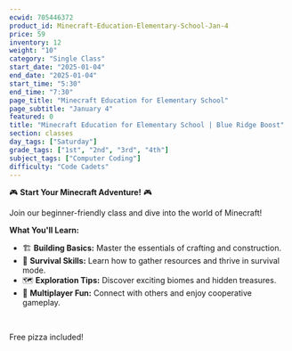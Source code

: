 ```yaml
---
ecwid: 705446372
product_id: Minecraft-Education-Elementary-School-Jan-4
price: 59
inventory: 12
weight: "10"
category: "Single Class"
start_date: "2025-01-04"
end_date: "2025-01-04"
start_time: "5:30"
end_time: "7:30"
page_title: "Minecraft Education for Elementary School"
page_subtitle: "January 4"
featured: 0
title: "Minecraft Education for Elementary School | Blue Ridge Boost"
section: classes
day_tags: ["Saturday"]
grade_tags: ["1st", "2nd", "3rd", "4th"]
subject_tags: ["Computer Coding"]
difficulty: "Code Cadets"
---
```

<p>🎮 <strong>Start Your Minecraft Adventure!</strong> 🎮</p><p>Join our beginner-friendly class and dive into the world of Minecraft!</p><p><strong>What You'll Learn:</strong></p><ul> <li>🏗️ <strong>Building Basics:</strong> Master the essentials of crafting and construction.</li> <li>🌿 <strong>Survival Skills:</strong> Learn how to gather resources and thrive in survival mode.</li> <li>🗺️ <strong>Exploration Tips:</strong> Discover exciting biomes and hidden treasures.</li> <li>👥 <strong>Multiplayer Fun:</strong> Connect with others and enjoy cooperative gameplay.</li></ul><p><br></p><p>Free pizza included!</p>
